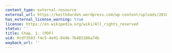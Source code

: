 ```yaml
---
content_type: external-resource
external_url: https://keithdarden.wordpress.com/wp-content/uploads/2010/12/chapter-1.pdf
has_external_license_warning: true
license: https://en.wikipedia.org/wiki/All_rights_reserved
status: ''
title: Chap. 1. (PDF)
uid: 9cdf3503-f4c5-4e91-844b-7b485286a74b
wayback_url: ''
---
```

